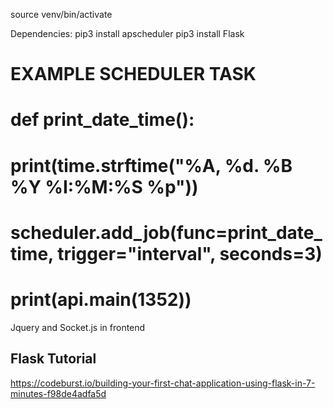 source venv/bin/activate


Dependencies: 
	pip3 install apscheduler
	pip3 install Flask



# EXAMPLE SCHEDULER TASK
# def print_date_time():
#     print(time.strftime("%A, %d. %B %Y %I:%M:%S %p"))
#
# scheduler.add_job(func=print_date_time, trigger="interval", seconds=3)
# print(api.main(1352))


Jquery and Socket.js in frontend


## Flask Tutorial
https://codeburst.io/building-your-first-chat-application-using-flask-in-7-minutes-f98de4adfa5d
